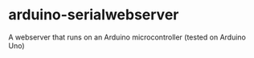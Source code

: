 # arduino-serialwebserver
A webserver that runs on an Arduino microcontroller (tested on Arduino Uno)

